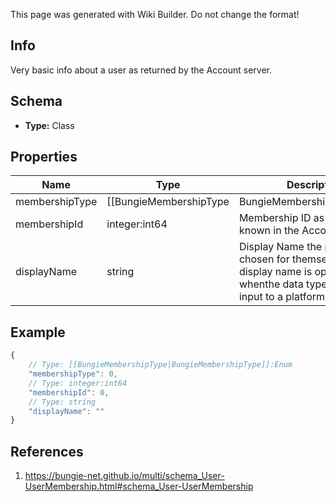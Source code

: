 <span class="wiki-builder">This page was generated with Wiki Builder. Do not change the format!</span>

## Info
Very basic info about a user as returned by the Account server.

## Schema
* **Type:** Class

## Properties
Name | Type | Description
---- | ---- | -----------
membershipType | [[BungieMembershipType|BungieMembershipType]]:Enum | Type of the membership.
membershipId | integer:int64 | Membership ID as they user is known in the Accounts service
displayName | string | Display Name the player has chosen for themselves. Thie display name is optional whenthe data type is used as input to a platform API.

## Example
```javascript
{
    // Type: [[BungieMembershipType|BungieMembershipType]]:Enum
    "membershipType": 0,
    // Type: integer:int64
    "membershipId": 0,
    // Type: string
    "displayName": ""
}

```

## References
1. https://bungie-net.github.io/multi/schema_User-UserMembership.html#schema_User-UserMembership
